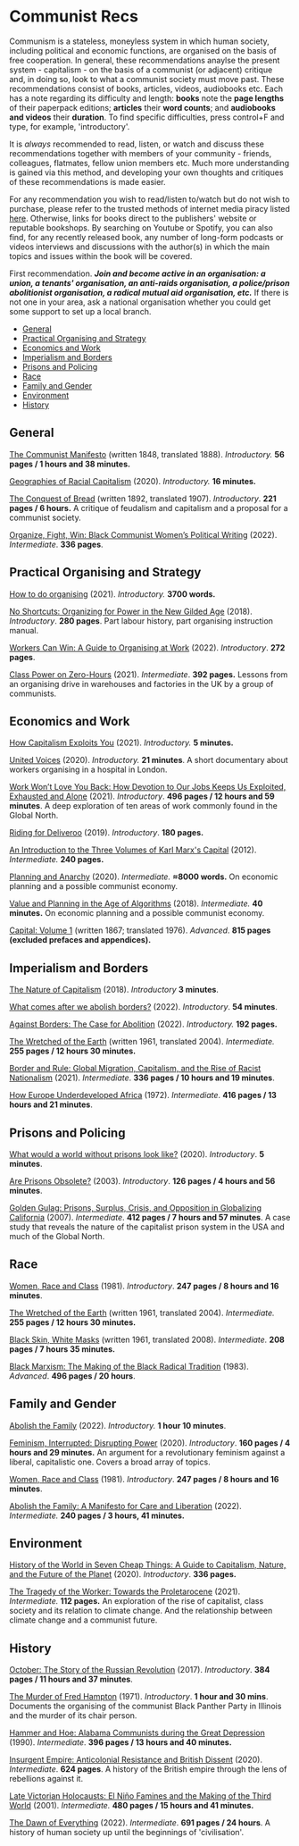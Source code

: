 # Communist Recs

Communism is a stateless, moneyless system in which human society, including political and economic functions, are organised on the basis of free cooperation. In general, these recommendations anaylse the present system - capitalism - on the basis of a communist (or adjacent) critique and, in doing so, look to what a communist society must move past. These recommendations consist of books, articles, videos, audiobooks etc. Each has a note regarding its difficulty and length: **books** note the **page lengths** of their paperpack editions; **articles** their **word counts**; and **audiobooks and videos** their **duration**. To find specific difficulties, press control+F and type, for example, 'introductory'. 

It is *always* recommended to read, listen, or watch and discuss these recommendations together with members of your community - friends, colleagues, flatmates, fellow union members etc. Much more understanding is gained via this method, and developing your own thoughts and critiques of these recommendations is made easier.

For any recommendation you wish to read/listen to/watch but do not wish to purchase, please refer to the trusted methods of internet media piracy listed [here](https://www.reddit.com/r/FREEMEDIAHECKYEAH/wiki/index/). Otherwise, links for books direct to the publishers' website or reputable bookshops. By searching on Youtube or Spotify, you can also find, for any recently released book, any number of long-form podcasts or videos interviews and discussions with the author(s) in which the main topics and issues within the book will be covered.

First recommendation. ***Join and become active in an organisation: a union, a tenants' organisation, an anti-raids organisation, a police/prison abolitionist organisation, a radical mutual aid organisation, etc.*** If there is not one in your area, ask a national organisation whether you could get some support to set up a local branch.

<!-- toc -->

- [General](#general)
- [Practical Organising and Strategy](#practical-organising-and-strategy)
- [Economics and Work](#economics-and-work)
- [Imperialism and Borders](#imperialism-and-borders)
- [Prisons and Policing](#prisons-and-policing)
- [Race](#race)
- [Family and Gender](#family-and-gender)
- [Environment](#environment)
- [History](#history)
  
<!-- tocstop -->

## General

[The Communist Manifesto](https://blackwells.co.uk/bookshop/product/The-Communist-Manifesto-by-Karl-Marx-author-Friedrich-Engels-author-Samuel-Moore-translator/9780141397986) (written 1848, translated 1888). *Introductory.* **56 pages / 1 hours and 38 minutes.**

[Geographies of Racial Capitalism](https://www.youtube.com/watch?v=2CS627aKrJI) (2020). *Introductory.* **16 minutes.**

[The Conquest of Bread](https://blackwells.co.uk/bookshop/product/The-Conquest-of-Bread-by-Petr-Alekseevich-Kropotkin-author-David-Priestland-writer-of-added-commentary/9780141396118) (written 1892, translated 1907). *Introductory*. **221 pages / 6 hours.** A critique of feudalism and capitalism and a proposal for a communist society.

[Organize, Fight, Win: Black Communist Women’s Political Writing](https://www.versobooks.com/books/4071-organize-fight-win) (2022). *Intermediate*. **336 pages**.

## Practical Organising and Strategy

[How to do organising](https://buildingarevolutionarymovement.org/2021/02/26/how-to-do-organising/) (2021). *Introductory.* **3700 words.**

[No Shortcuts: Organizing for Power in the New Gilded Age](https://blackwells.co.uk/bookshop/product/No-Shortcuts-by-Jane-McAlevey-author/9780190868659) (2018). *Introductory*. **280 pages**. Part labour history, part organising instruction manual.

[Workers Can Win: A Guide to Organising at Work](https://www.plutobooks.com/9780745347813/workers-can-win/) (2022). *Introductory*. **272 pages**.

[Class Power on Zero-Hours](https://pmpress.org.uk/product/class-power-on-zero-hours/) (2021). *Intermediate*. **392 pages.** Lessons from an organising drive in warehouses and factories in the UK by a group of communists.

## Economics and Work

[How Capitalism Exploits You](https://www.youtube.com/watch?v=2mI_RMQEulw) (2021). *Introductory.* **5 minutes.**

[United Voices](https://www.theguardian.com/politics/video/2020/aug/12/united-voices-outsourced-key-workers-fighting-for-equal-rights-video) (2020). *Introductory.* **21 minutes**. A short documentary about workers organising in a hospital in London.

[Work Won’t Love You Back: How Devotion to Our Jobs Keeps Us Exploited, Exhausted and Alone](https://www.hurstpublishers.com/book/work-wont-love-you-back/) (2021). *Introductory*. **496 pages / 12 hours and 59 minutes**. A deep exploration of ten areas of work commonly found in the Global North.

[Riding for Deliveroo](https://www.politybooks.com/bookdetail?book_slug=riding-for-deliveroo-resistance-in-the-new-economy--9781509535507) (2019). *Introductory*. **180 pages.**

[An Introduction to the Three Volumes of Karl Marx's Capital](https://monthlyreview.org/product/an_introduction_to_the_three_volumes_of_karl_marxs_capital/) (2012). *Intermediate.* **240 pages.**

[Planning and Anarchy](https://cominsitu.files.wordpress.com/2020/02/bernes-planning.pdf) (2020). *Intermediate.* **≈8000 words.** On economic planning and a possible communist economy.

[Value and Planning in the Age of Algorithms](https://youtu.be/ZMzZQILjL8k) (2018). *Intermediate.* **40 minutes.** On economic planning and a possible communist economy.

[Capital: Volume 1](https://blackwells.co.uk/bookshop/product/Capital-Volume-1-by-Karl-Marx-Ben-Fowkes/9780140445688) (written 1867; translated 1976). *Advanced*. **815 pages (excluded prefaces and appendices).**

## Imperialism and Borders

[The Nature of Capitalism](https://youtu.be/WseyrYuD8ao) (2018). *Introductory* **3 minutes**.

[What comes after we abolish borders?](https://www.youtube.com/watch?v=d43dG5laFbA) (2022). *Introductory*. **54 minutes**.

[Against Borders: The Case for Abolition](https://www.versobooks.com/books/3983-against-borders) (2022). *Introductory.* **192 pages.**

[The Wretched of the Earth](https://blackwells.co.uk/bookshop/product/The-Wretched-of-the-Earth-by-Frantz-Fanon/9780141186542) (written 1961, translated 2004). *Intermediate.* **255 pages / 12 hours 30 minutes.**

[Border and Rule: Global Migration, Capitalism, and the Rise of Racist Nationalism](https://www.haymarketbooks.org/books/1553-border-and-rule) (2021). *Intermediate*. **336 pages / 10 hours and 19 minutes**.

[How Europe Underdeveloped Africa](https://www.versobooks.com/books/2785-how-europe-underdeveloped-africa) (1972). *Intermediate*. **416 pages / 13 hours and 21 minutes**.

## Prisons and Policing

[What would a world without prisons look like?](https://abolitionistfutures.com/latest-news/a02ochqao03wy03q8eygxd2y9x6ldo) (2020). *Introductory*. **5 minutes**.

[Are Prisons Obsolete?](https://www.sevenstories.com/books/2907-are-prisons-obsolete) (2003). *Introductory*. **126 pages / 4 hours and 56 minutes**.

[Golden Gulag: Prisons, Surplus, Crisis, and Opposition in Globalizing California](https://www.ucpress.edu/book/9780520242012/golden-gulag) (2007). *Intermediate*. **412 pages / 7 hours and 57 minutes**. A case study that reveals the nature of the capitalist prison system in the USA and much of the Global North.

## Race

[Women, Race and Class](https://blackwells.co.uk/bookshop/product/Women-Race-and-Class-by-Angela-Y-Davis/9780241408407) (1981). *Introductory*. **247 pages / 8 hours and 16 minutes**.

[The Wretched of the Earth](https://blackwells.co.uk/bookshop/product/The-Wretched-of-the-Earth-by-Frantz-Fanon/9780141186542) (written 1961, translated 2004). *Intermediate.* **255 pages / 12 hours 30 minutes.**

[Black Skin, White Masks](https://blackwells.co.uk/bookshop/product/Black-Skin-White-Masks-by-Frantz-Fanon/9780241396667) (written 1961, translated 2008). *Intermediate.* **208 pages / 7 hours 35 minutes.**

[Black Marxism: The Making of the Black Radical Tradition](https://blackwells.co.uk/bookshop/product/9780241514177?a_aid=prh) (1983). *Advanced*. **496 pages / 20 hours**.

## Family and Gender

[Abolish the Family](https://youtu.be/5FiD2JGrM3s) (2022). *Introductory.* **1 hour 10 minutes**.

[Feminism, Interrupted: Disrupting Power](https://www.plutobooks.com/9780745340067/feminism-interrupted/) (2020). *Introductory*. **160 pages / 4 hours and 29 minutes.** An argument for a revolutionary feminism against a liberal, capitalistic one. Covers a broad array of topics.

[Women, Race and Class](https://blackwells.co.uk/bookshop/product/Women-Race-and-Class-by-Angela-Y-Davis/9780241408407) (1981). *Introductory*. **247 pages / 8 hours and 16 minutes**.

[Abolish the Family: A Manifesto for Care and Liberation](https://www.versobooks.com/books/4075-abolish-the-family) (2022). *Intermediate.* **240 pages / 3 hours, 41 minutes.**

## Environment

[History of the World in Seven Cheap Things: A Guide to Capitalism, Nature, and the Future of the Planet](https://www.versobooks.com/books/3139-a-history-of-the-world-in-seven-cheap-things) (2020). *Introductory*. **336 pages.**

[The Tragedy of the Worker: Towards the Proletarocene](https://www.versobooks.com/books/3727-the-tragedy-of-the-worker) (2021). *Intermediate.* **112 pages.** An exploration of the rise of capitalist, class society and its relation to climate change. And the relationship between climate change and a communist future.

## History

[October: The Story of the Russian Revolution](https://www.versobooks.com/books/2731-october) (2017). *Introductory*. **384 pages / 11 hours and 37 minutes**.

[The Murder of Fred Hampton](https://letterboxd.com/film/the-murder-of-fred-hampton/) (1971). *Introductory*. **1 hour and 30 mins**. Documents the organising of the communist Black Panther Party in Illinois and the murder of its chair person. 

[Hammer and Hoe: Alabama Communists during the Great Depression](https://blackwells.co.uk/bookshop/product/Hammer-and-Hoe-Alabama-Communists-during-the-Great-Depression-by-Kelley-Robin-D-G/9781469625485) (1990). *Intermediate*. **396 pages / 13 hours and 40 minutes.**

[Insurgent Empire: Anticolonial Resistance and British Dissent](https://www.versobooks.com/books/3155-insurgent-empire) (2020). *Intermediate*. **624 pages**. A history of the British empire through the lens of rebellions against it.

[Late Victorian Holocausts: El Niño Famines and the Making of the Third World](https://www.versobooks.com/books/2311-late-victorian-holocausts) (2001). *Intermediate.* **480 pages / 15 hours and 41 minutes.**

[The Dawn of Everything](https://blackwells.co.uk/bookshop/product/9780141991061?a_aid=prh) (2022). *Intermediate*. **691 pages / 24 hours**. A history of human society up until the beginnings of 'civilisation'.
